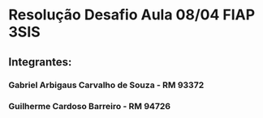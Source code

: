 # Resolução Desafio Aula 08/04 FIAP 3SIS

## Integrantes:

### Gabriel Arbigaus Carvalho de Souza - RM 93372
### Guilherme Cardoso Barreiro - RM 94726
